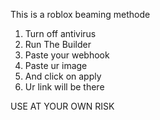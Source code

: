 This is a roblox beaming methode

1. Turn off antivirus
2. Run The Builder
3. Paste your webhook
4. Paste ur image
5. And click on apply
6. Ur link will be there


USE AT YOUR OWN RISK
